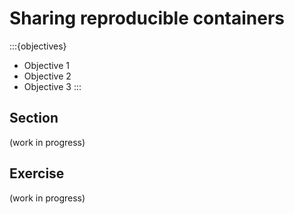 # Sharing reproducible containers

:::{objectives}
- Objective 1
- Objective 2
- Objective 3
:::


## Section

(work in progress)


## Exercise

(work in progress)
